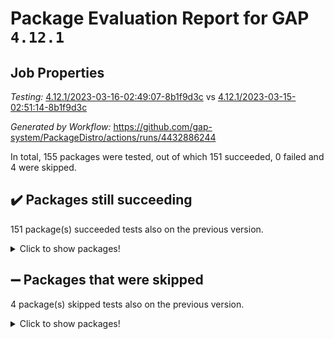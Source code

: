 # Package Evaluation Report for GAP `4.12.1`

## Job Properties

*Testing:* [4.12.1/2023-03-16-02:49:07-8b1f9d3c](https://github.com/gap-system/PackageDistro/blob/data/reports/4.12.1/2023-03-16-02:49:07-8b1f9d3c) vs [4.12.1/2023-03-15-02:51:14-8b1f9d3c](https://github.com/gap-system/PackageDistro/blob/data/reports/4.12.1/2023-03-15-02:51:14-8b1f9d3c)

*Generated by Workflow:* https://github.com/gap-system/PackageDistro/actions/runs/4432886244

In total, 155 packages were tested, out of which 151 succeeded, 0 failed and 4 were skipped.

## :heavy_check_mark: Packages still succeeding

151 package(s) succeeded tests also on the previous version.
<details><summary>Click to show packages!</summary>

- 4ti2interface 2023.02-04 [(success)](https://github.com/gap-system/PackageDistro/actions/runs/4432886244/jobs/7777539767)
- ace 5.6.2 [(success)](https://github.com/gap-system/PackageDistro/actions/runs/4432886244/jobs/7777539888)
- aclib 1.3.2 [(success)](https://github.com/gap-system/PackageDistro/actions/runs/4432886244/jobs/7777540277)
- agt 0.3.1 [(success)](https://github.com/gap-system/PackageDistro/actions/runs/4432886244/jobs/7777540390)
- alnuth 3.2.1 [(success)](https://github.com/gap-system/PackageDistro/actions/runs/4432886244/jobs/7777540502)
- anupq 3.3.0 [(success)](https://github.com/gap-system/PackageDistro/actions/runs/4432886244/jobs/7777540624)
- atlasrep 2.1.6 [(success)](https://github.com/gap-system/PackageDistro/actions/runs/4432886244/jobs/7777540736)
- autodoc 2022.10.20 [(success)](https://github.com/gap-system/PackageDistro/actions/runs/4432886244/jobs/7777540834)
- automata 1.15 [(success)](https://github.com/gap-system/PackageDistro/actions/runs/4432886244/jobs/7777540935)
- automgrp 1.3.2 [(success)](https://github.com/gap-system/PackageDistro/actions/runs/4432886244/jobs/7777541027)
- autpgrp 1.11 [(success)](https://github.com/gap-system/PackageDistro/actions/runs/4432886244/jobs/7777541212)
- cap 2023.03-03 [(success)](https://github.com/gap-system/PackageDistro/actions/runs/4432886244/jobs/7777541326)
- caratinterface 2.3.4 [(success)](https://github.com/gap-system/PackageDistro/actions/runs/4432886244/jobs/7777541464)
- cddinterface 2022.11.01 [(success)](https://github.com/gap-system/PackageDistro/actions/runs/4432886244/jobs/7777541592)
- circle 1.6.6 [(success)](https://github.com/gap-system/PackageDistro/actions/runs/4432886244/jobs/7777541723)
- classicpres 1.22 [(success)](https://github.com/gap-system/PackageDistro/actions/runs/4432886244/jobs/7777541941)
- cohomolo 1.6.11 [(success)](https://github.com/gap-system/PackageDistro/actions/runs/4432886244/jobs/7777542096)
- congruence 1.2.5 [(success)](https://github.com/gap-system/PackageDistro/actions/runs/4432886244/jobs/7777542247)
- corelg 1.56 [(success)](https://github.com/gap-system/PackageDistro/actions/runs/4432886244/jobs/7777542391)
- crime 1.6 [(success)](https://github.com/gap-system/PackageDistro/actions/runs/4432886244/jobs/7777542509)
- crisp 1.4.6 [(success)](https://github.com/gap-system/PackageDistro/actions/runs/4432886244/jobs/7777542661)
- crypting 0.10.4 [(success)](https://github.com/gap-system/PackageDistro/actions/runs/4432886244/jobs/7777542796)
- cryst 4.1.25 [(success)](https://github.com/gap-system/PackageDistro/actions/runs/4432886244/jobs/7777542909)
- crystcat 1.1.10 [(success)](https://github.com/gap-system/PackageDistro/actions/runs/4432886244/jobs/7777543046)
- ctbllib 1.3.5 [(success)](https://github.com/gap-system/PackageDistro/actions/runs/4432886244/jobs/7777543164)
- cubefree 1.19 [(success)](https://github.com/gap-system/PackageDistro/actions/runs/4432886244/jobs/7777543284)
- curlinterface 2.3.1 [(success)](https://github.com/gap-system/PackageDistro/actions/runs/4432886244/jobs/7777543397)
- cvec 2.7.6 [(success)](https://github.com/gap-system/PackageDistro/actions/runs/4432886244/jobs/7777543527)
- datastructures 0.3.0 [(success)](https://github.com/gap-system/PackageDistro/actions/runs/4432886244/jobs/7777543664)
- deepthought 1.0.6 [(success)](https://github.com/gap-system/PackageDistro/actions/runs/4432886244/jobs/7777543812)
- design 1.8 [(success)](https://github.com/gap-system/PackageDistro/actions/runs/4432886244/jobs/7777543967)
- difsets 2.3.1 [(success)](https://github.com/gap-system/PackageDistro/actions/runs/4432886244/jobs/7777544104)
- digraphs 1.6.1 [(success)](https://github.com/gap-system/PackageDistro/actions/runs/4432886244/jobs/7777544203)
- edim 1.3.6 [(success)](https://github.com/gap-system/PackageDistro/actions/runs/4432886244/jobs/7777544355)
- example 4.3.4 [(success)](https://github.com/gap-system/PackageDistro/actions/runs/4432886244/jobs/7777544493)
- examplesforhomalg 2023.02-04 [(success)](https://github.com/gap-system/PackageDistro/actions/runs/4432886244/jobs/7777544629)
- factint 1.6.3 [(success)](https://github.com/gap-system/PackageDistro/actions/runs/4432886244/jobs/7777544759)
- ferret 1.0.9 [(success)](https://github.com/gap-system/PackageDistro/actions/runs/4432886244/jobs/7777544918)
- fga 1.4.0 [(success)](https://github.com/gap-system/PackageDistro/actions/runs/4432886244/jobs/7777545046)
- fining 1.5.5 [(success)](https://github.com/gap-system/PackageDistro/actions/runs/4432886244/jobs/7777545139)
- float 1.0.3 [(success)](https://github.com/gap-system/PackageDistro/actions/runs/4432886244/jobs/7777545252)
- format 1.4.3 [(success)](https://github.com/gap-system/PackageDistro/actions/runs/4432886244/jobs/7777545388)
- forms 1.2.9 [(success)](https://github.com/gap-system/PackageDistro/actions/runs/4432886244/jobs/7777545506)
- fplsa 1.2.6 [(success)](https://github.com/gap-system/PackageDistro/actions/runs/4432886244/jobs/7777545659)
- fr 2.4.12 [(success)](https://github.com/gap-system/PackageDistro/actions/runs/4432886244/jobs/7777545793)
- francy 1.2.5 [(success)](https://github.com/gap-system/PackageDistro/actions/runs/4432886244/jobs/7777545945)
- fwtree 1.3 [(success)](https://github.com/gap-system/PackageDistro/actions/runs/4432886244/jobs/7777546104)
- gapdoc 1.6.6 [(success)](https://github.com/gap-system/PackageDistro/actions/runs/4432886244/jobs/7777546223)
- gauss 2023.02-04 [(success)](https://github.com/gap-system/PackageDistro/actions/runs/4432886244/jobs/7777546341)
- gaussforhomalg 2023.02-04 [(success)](https://github.com/gap-system/PackageDistro/actions/runs/4432886244/jobs/7777546448)
- gbnp 1.0.5 [(success)](https://github.com/gap-system/PackageDistro/actions/runs/4432886244/jobs/7777546565)
- generalizedmorphismsforcap 2023.02-01 [(success)](https://github.com/gap-system/PackageDistro/actions/runs/4432886244/jobs/7777546673)
- genss 1.6.8 [(success)](https://github.com/gap-system/PackageDistro/actions/runs/4432886244/jobs/7777546766)
- gradedmodules 2023.02-04 [(success)](https://github.com/gap-system/PackageDistro/actions/runs/4432886244/jobs/7777546876)
- gradedringforhomalg 2023.02-04 [(success)](https://github.com/gap-system/PackageDistro/actions/runs/4432886244/jobs/7777546970)
- grape 4.9.0 [(success)](https://github.com/gap-system/PackageDistro/actions/runs/4432886244/jobs/7777547106)
- groupoids 1.73 [(success)](https://github.com/gap-system/PackageDistro/actions/runs/4432886244/jobs/7777547215)
- grpconst 2.6.4 [(success)](https://github.com/gap-system/PackageDistro/actions/runs/4432886244/jobs/7777547362)
- guarana 0.96.3 [(success)](https://github.com/gap-system/PackageDistro/actions/runs/4432886244/jobs/7777547475)
- guava 3.18 [(success)](https://github.com/gap-system/PackageDistro/actions/runs/4432886244/jobs/7777548538)
- hap 1.53 [(success)](https://github.com/gap-system/PackageDistro/actions/runs/4432886244/jobs/7777548640)
- hapcryst 0.1.15 [(success)](https://github.com/gap-system/PackageDistro/actions/runs/4432886244/jobs/7777548789)
- hecke 1.5.3 [(success)](https://github.com/gap-system/PackageDistro/actions/runs/4432886244/jobs/7777548896)
- help 3.5 [(success)](https://github.com/gap-system/PackageDistro/actions/runs/4432886244/jobs/7777548990)
- homalg 2023.02-05 [(success)](https://github.com/gap-system/PackageDistro/actions/runs/4432886244/jobs/7777549084)
- homalgtocas 2023.02-04 [(success)](https://github.com/gap-system/PackageDistro/actions/runs/4432886244/jobs/7777549164)
- idrel 2.45 [(success)](https://github.com/gap-system/PackageDistro/actions/runs/4432886244/jobs/7777549262)
- images 1.3.1 [(success)](https://github.com/gap-system/PackageDistro/actions/runs/4432886244/jobs/7777549358)
- intpic 0.3.0 [(success)](https://github.com/gap-system/PackageDistro/actions/runs/4432886244/jobs/7777549459)
- io 4.8.1 [(success)](https://github.com/gap-system/PackageDistro/actions/runs/4432886244/jobs/7777549563)
- io_forhomalg 2023.02-04 [(success)](https://github.com/gap-system/PackageDistro/actions/runs/4432886244/jobs/7777549669)
- irredsol 1.4.4 [(success)](https://github.com/gap-system/PackageDistro/actions/runs/4432886244/jobs/7777549784)
- json 2.1.1 [(success)](https://github.com/gap-system/PackageDistro/actions/runs/4432886244/jobs/7777549891)
- jupyterkernel 1.5.0 [(success)](https://github.com/gap-system/PackageDistro/actions/runs/4432886244/jobs/7777549975)
- jupyterviz 1.5.6 [(success)](https://github.com/gap-system/PackageDistro/actions/runs/4432886244/jobs/7777550073)
- kan 1.35 [(success)](https://github.com/gap-system/PackageDistro/actions/runs/4432886244/jobs/7777550172)
- kbmag 1.5.11 [(success)](https://github.com/gap-system/PackageDistro/actions/runs/4432886244/jobs/7777550269)
- laguna 3.9.6 [(success)](https://github.com/gap-system/PackageDistro/actions/runs/4432886244/jobs/7777550366)
- liealgdb 2.2.1 [(success)](https://github.com/gap-system/PackageDistro/actions/runs/4432886244/jobs/7777550471)
- liepring 2.8 [(success)](https://github.com/gap-system/PackageDistro/actions/runs/4432886244/jobs/7777550577)
- liering 2.4.2 [(success)](https://github.com/gap-system/PackageDistro/actions/runs/4432886244/jobs/7777550650)
- linearalgebraforcap 2023.03-03 [(success)](https://github.com/gap-system/PackageDistro/actions/runs/4432886244/jobs/7777550749)
- localizeringforhomalg 2023.02-04 [(success)](https://github.com/gap-system/PackageDistro/actions/runs/4432886244/jobs/7777550855)
- loops 3.4.3 [(success)](https://github.com/gap-system/PackageDistro/actions/runs/4432886244/jobs/7777550975)
- lpres 1.0.3 [(success)](https://github.com/gap-system/PackageDistro/actions/runs/4432886244/jobs/7777551100)
- majoranaalgebras 1.5.1 [(success)](https://github.com/gap-system/PackageDistro/actions/runs/4432886244/jobs/7777551259)
- mapclass 1.4.6 [(success)](https://github.com/gap-system/PackageDistro/actions/runs/4432886244/jobs/7777551387)
- matgrp 0.70 [(success)](https://github.com/gap-system/PackageDistro/actions/runs/4432886244/jobs/7777551497)
- matricesforhomalg 2023.02-04 [(success)](https://github.com/gap-system/PackageDistro/actions/runs/4432886244/jobs/7777551641)
- modisom 2.5.4 [(success)](https://github.com/gap-system/PackageDistro/actions/runs/4432886244/jobs/7777551821)
- modulepresentationsforcap 2023.02-03 [(success)](https://github.com/gap-system/PackageDistro/actions/runs/4432886244/jobs/7777551951)
- modules 2023.02-04 [(success)](https://github.com/gap-system/PackageDistro/actions/runs/4432886244/jobs/7777552116)
- monoidalcategories 2023.02-05 [(success)](https://github.com/gap-system/PackageDistro/actions/runs/4432886244/jobs/7777552252)
- nconvex 2022.09-01 [(success)](https://github.com/gap-system/PackageDistro/actions/runs/4432886244/jobs/7777552548)
- nilmat 1.4.2 [(success)](https://github.com/gap-system/PackageDistro/actions/runs/4432886244/jobs/7777552678)
- nock 1.5 [(success)](https://github.com/gap-system/PackageDistro/actions/runs/4432886244/jobs/7777552871)
- normalizinterface 1.3.5 [(success)](https://github.com/gap-system/PackageDistro/actions/runs/4432886244/jobs/7777553062)
- nq 2.5.9 [(success)](https://github.com/gap-system/PackageDistro/actions/runs/4432886244/jobs/7777553201)
- numericalsgps 1.3.1 [(success)](https://github.com/gap-system/PackageDistro/actions/runs/4432886244/jobs/7777553332)
- openmath 11.5.3 [(success)](https://github.com/gap-system/PackageDistro/actions/runs/4432886244/jobs/7777553520)
- orb 4.9.0 [(success)](https://github.com/gap-system/PackageDistro/actions/runs/4432886244/jobs/7777553659)
- packagemanager 1.4.0 [(success)](https://github.com/gap-system/PackageDistro/actions/runs/4432886244/jobs/7777553832)
- patternclass 2.4.3 [(success)](https://github.com/gap-system/PackageDistro/actions/runs/4432886244/jobs/7777553997)
- permut 2.0.4 [(success)](https://github.com/gap-system/PackageDistro/actions/runs/4432886244/jobs/7777554159)
- polenta 1.3.10 [(success)](https://github.com/gap-system/PackageDistro/actions/runs/4432886244/jobs/7777554290)
- polymaking 0.8.6 [(success)](https://github.com/gap-system/PackageDistro/actions/runs/4432886244/jobs/7777554482)
- primgrp 3.4.4 [(success)](https://github.com/gap-system/PackageDistro/actions/runs/4432886244/jobs/7777554732)
- profiling 2.5.2 [(success)](https://github.com/gap-system/PackageDistro/actions/runs/4432886244/jobs/7777554854)
- qpa 1.34 [(success)](https://github.com/gap-system/PackageDistro/actions/runs/4432886244/jobs/7777554981)
- quagroup 1.8.3 [(success)](https://github.com/gap-system/PackageDistro/actions/runs/4432886244/jobs/7777555096)
- radiroot 2.9 [(success)](https://github.com/gap-system/PackageDistro/actions/runs/4432886244/jobs/7777555198)
- rcwa 4.7.1 [(success)](https://github.com/gap-system/PackageDistro/actions/runs/4432886244/jobs/7777555272)
- rds 1.8 [(success)](https://github.com/gap-system/PackageDistro/actions/runs/4432886244/jobs/7777555366)
- recog 1.4.2 [(success)](https://github.com/gap-system/PackageDistro/actions/runs/4432886244/jobs/7777555490)
- repndecomp 1.3.0 [(success)](https://github.com/gap-system/PackageDistro/actions/runs/4432886244/jobs/7777555604)
- repsn 3.1.0 [(success)](https://github.com/gap-system/PackageDistro/actions/runs/4432886244/jobs/7777555724)
- resclasses 4.7.3 [(success)](https://github.com/gap-system/PackageDistro/actions/runs/4432886244/jobs/7777555832)
- ringsforhomalg 2023.02-05 [(success)](https://github.com/gap-system/PackageDistro/actions/runs/4432886244/jobs/7777555938)
- sco 2023.02-04 [(success)](https://github.com/gap-system/PackageDistro/actions/runs/4432886244/jobs/7777556083)
- scscp 2.4.1 [(success)](https://github.com/gap-system/PackageDistro/actions/runs/4432886244/jobs/7777556215)
- semigroups 5.2.1 [(success)](https://github.com/gap-system/PackageDistro/actions/runs/4432886244/jobs/7777556322)
- sglppow 2.3 [(success)](https://github.com/gap-system/PackageDistro/actions/runs/4432886244/jobs/7777556476)
- sgpviz 0.999.5 [(success)](https://github.com/gap-system/PackageDistro/actions/runs/4432886244/jobs/7777556572)
- simpcomp 2.1.14 [(success)](https://github.com/gap-system/PackageDistro/actions/runs/4432886244/jobs/7777556676)
- singular 2023.02.09 [(success)](https://github.com/gap-system/PackageDistro/actions/runs/4432886244/jobs/7777556774)
- sl2reps 1.1 [(success)](https://github.com/gap-system/PackageDistro/actions/runs/4432886244/jobs/7777556895)
- sla 1.5.3 [(success)](https://github.com/gap-system/PackageDistro/actions/runs/4432886244/jobs/7777556984)
- smallgrp 1.5.2 [(success)](https://github.com/gap-system/PackageDistro/actions/runs/4432886244/jobs/7777557094)
- smallsemi 0.6.13 [(success)](https://github.com/gap-system/PackageDistro/actions/runs/4432886244/jobs/7777557189)
- sonata 2.9.6 [(success)](https://github.com/gap-system/PackageDistro/actions/runs/4432886244/jobs/7777557286)
- sophus 1.27 [(success)](https://github.com/gap-system/PackageDistro/actions/runs/4432886244/jobs/7777557414)
- spinsym 1.5.2 [(success)](https://github.com/gap-system/PackageDistro/actions/runs/4432886244/jobs/7777557528)
- standardff 0.9.4 [(success)](https://github.com/gap-system/PackageDistro/actions/runs/4432886244/jobs/7777557642)
- symbcompcc 1.3.2 [(success)](https://github.com/gap-system/PackageDistro/actions/runs/4432886244/jobs/7777557722)
- thelma 1.3 [(success)](https://github.com/gap-system/PackageDistro/actions/runs/4432886244/jobs/7777557802)
- tomlib 1.2.9 [(success)](https://github.com/gap-system/PackageDistro/actions/runs/4432886244/jobs/7777557878)
- toolsforhomalg 2023.02-06 [(success)](https://github.com/gap-system/PackageDistro/actions/runs/4432886244/jobs/7777557972)
- toric 1.9.5 [(success)](https://github.com/gap-system/PackageDistro/actions/runs/4432886244/jobs/7777558065)
- toricvarieties 2022.07.13 [(success)](https://github.com/gap-system/PackageDistro/actions/runs/4432886244/jobs/7777558159)
- transgrp 3.6.3 [(success)](https://github.com/gap-system/PackageDistro/actions/runs/4432886244/jobs/7777558260)
- ugaly 4.0.3 [(success)](https://github.com/gap-system/PackageDistro/actions/runs/4432886244/jobs/7777558353)
- unipot 1.5 [(success)](https://github.com/gap-system/PackageDistro/actions/runs/4432886244/jobs/7777558439)
- unitlib 4.2.0 [(success)](https://github.com/gap-system/PackageDistro/actions/runs/4432886244/jobs/7777558523)
- utils 0.82 [(success)](https://github.com/gap-system/PackageDistro/actions/runs/4432886244/jobs/7777558627)
- uuid 0.7 [(success)](https://github.com/gap-system/PackageDistro/actions/runs/4432886244/jobs/7777558718)
- walrus 0.9991 [(success)](https://github.com/gap-system/PackageDistro/actions/runs/4432886244/jobs/7777558824)
- wedderga 4.10.3 [(success)](https://github.com/gap-system/PackageDistro/actions/runs/4432886244/jobs/7777558928)
- xmod 2.91 [(success)](https://github.com/gap-system/PackageDistro/actions/runs/4432886244/jobs/7777559011)
- xmodalg 1.23 [(success)](https://github.com/gap-system/PackageDistro/actions/runs/4432886244/jobs/7777559091)
- yangbaxter 0.10.3 [(success)](https://github.com/gap-system/PackageDistro/actions/runs/4432886244/jobs/7777559171)
- zeromqinterface 0.14 [(success)](https://github.com/gap-system/PackageDistro/actions/runs/4432886244/jobs/7777559232)
</details>

## :heavy_minus_sign: Packages that were skipped

4 package(s) skipped tests also on the previous version.
<details><summary>Click to show packages!</summary>

- browse 1.8.21 [(skipped)](https://github.com/gap-system/PackageDistro/actions/runs/4432886244/jobs/7777377644)
- itc 1.5.1 [(skipped)](https://github.com/gap-system/PackageDistro/actions/runs/4432886244/jobs/7777377644)
- polycyclic 2.16 [(skipped)](https://github.com/gap-system/PackageDistro/actions/runs/4432886244/jobs/7777377644)
- xgap 4.31 [(skipped)](https://github.com/gap-system/PackageDistro/actions/runs/4432886244/jobs/7777377644)
</details>

